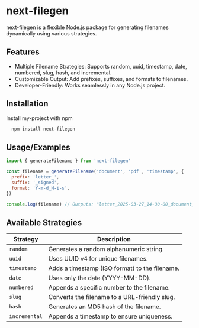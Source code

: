 # next-filegen

next-filegen is a flexible Node.js package for generating filenames dynamically using various strategies.

## Features

- Multiple Filename Strategies: Supports random, uuid, timestamp, date, numbered, slug, hash, and incremental.
- Customizable Output: Add prefixes, suffixes, and formats to filenames.
- Developer-Friendly: Works seamlessly in any Node.js project.

## Installation

Install my-project with npm

```bash
  npm install next-filegen
```

## Usage/Examples

```javascript
import { generateFilename } from 'next-filegen'

const filename = generateFilename('document', 'pdf', 'timestamp', {
  prefix: 'letter_',
  suffix: '_signed',
  format: 'Y-m-d_H-i-s',
})

console.log(filename) // Outputs: "letter_2025-03-27_14-30-00_document_signed.pdf"
```

## Available Strategies

| Strategy      | Description                                    |
| ------------- | ---------------------------------------------- |
| `random`      | Generates a random alphanumeric string.        |
| `uuid`        | Uses UUID v4 for unique filenames.             |
| `timestamp`   | Adds a timestamp (ISO format) to the filename. |
| `date`        | Uses only the date (YYYY-MM-DD).               |
| `numbered`    | Appends a specific number to the filename.     |
| `slug`        | Converts the filename to a URL-friendly slug.  |
| `hash`        | Generates an MD5 hash of the filename.         |
| `incremental` | Appends a timestamp to ensure uniqueness.      |
